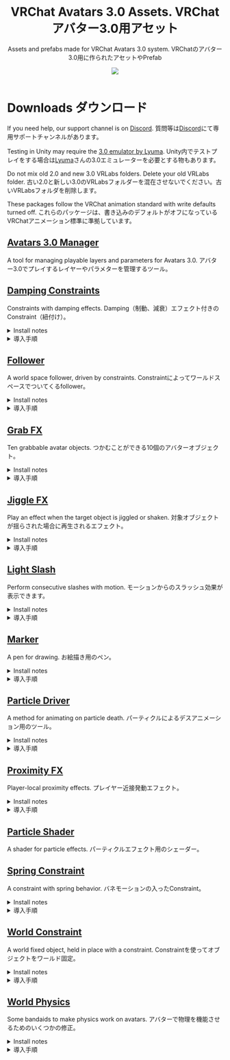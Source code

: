 <div align="center">
  <h1>
      VRChat Avatars 3.0 Assets. VRChat アバター3.0用アセット
  </h1>
  <p>
     Assets and prefabs made for VRChat Avatars 3.0 system. VRChatのアバター3.0用に作られたアセットやPrefab
  </p>

  <a href="https://github.com/VRLabs/VRChat-Avatars-3.0/releases/latest">
    <img src="https://img.shields.io/github/v/release/VRLabs/VRChat-Avatars-3.0.svg?style=flat-square">
  </a>
  <br />
  <br />
</div>

# Downloads ダウンロード

If you need help, our support channel is on [Discord](https://discord.gg/THCRsJc). 質問等は[Discord](https://discord.gg/THCRsJc)にて専用サポートチャンネルがあります。

Testing in Unity may require the [3.0 emulator by Lyuma](https://github.com/lyuma/Av3Emulator). Unity内でテストプレイをする場合は[Lyuma](https://github.com/lyuma/Av3Emulator)さんの3.0エミュレーターを必要とする物もあります。

Do not mix old 2.0 and new 3.0 VRLabs folders. Delete your old VRLabs folder. 古い2.0と新しい3.0のVRLabsフォルダーを混在させないでください。古いVRLabsフォルダを削除します。

These packages follow the VRChat animation standard with write defaults turned off. これらのパッケージは、書き込みのデフォルトがオフになっているVRChatアニメーション標準に準拠しています。

## [Avatars 3.0 Manager](https://github.com/VRLabs/VRChat-Avatars-3.0/releases/download/1/AV3Manager.unitypackage)

 A tool for managing playable layers and parameters for Avatars 3.0. アバター3.0でプレイするレイヤーやパラメターを管理するツール。

## [Damping Constraints](https://github.com/VRLabs/VRChat-Avatars-3.0/releases/download/1/DampingConstraints.unitypackage)

Constraints with damping effects. Damping（制動、減衰）エフェクト付きのConstraint（紐付け）。

<details>
  <summary>Install notes</summary>

> There are constraints for position and rotation. 
> 
> Replace the Cube under Damping Constraint/Container with your own objects.
>
> Damping Constraint/Container will follow Damping Constraint/Target.
>
> Within the Container constraint, the smaller the weight to the Target, the more motion will be dampened.

</details>

<details>
  <summary>導入手順</summary>

> 位置(Position)と回転(Rotation)用のConstraintがあります。
> 
> Damping Constraint/ContainerについているCubeを任意のオブジェクトと交換してください。
>
> Damping Constraint/ContainerはDamping Constraint/Targetを追尾します。
>
> ContainerのConstraint内では重さ（weight）が少なければ少ないほどモーションが減衰します。

</details>

## [Follower](https://github.com/VRLabs/VRChat-Avatars-3.0/releases/download/1/Follower.unitypackage)

A world space follower, driven by constraints. Constraintによってワールドスペースでついてくるfollower。

<details>
  <summary>Install notes</summary>
  
> Testing in Unity requires the 3.0 Emulator by Lyuma.
> 
> Merge the FX controller to your own FX controller, using the Avatars 3.0 Manager tool.
> 
> The Follower.prefab should go to the base of your Unity scene, which will give it base Unity scaling.
> 
> Unpack the prefab by right-clicking it and move the prefab to base of your avatar.
> 
> Expand the prefab, and locate Follower/FollowerTarget. Move this object out of the Follower hierarchy. Position the FollowerTarget where you want.
> 
> Follower/Container is where you place your objects that you want to follow.
> 
> To change the speed of the follower, you can edit the Speed.anim clip inside the Animations folder.

</details>

<details>
  <summary>導入手順</summary>
  
> ※Unity内でテストプレイする場合はLyumaさん作成の3.0エミュレーターが必要となります。
> 
> アバター3.0のManager toolを使用し、FX controllerを自身のFX controllerとマージしてください。
> 
> "Follower.prefab"はUnity sceneのベース（一番下）に置くとbase Unityのスケールが使用できます。
> 
> Prefabを右クリックして"Unpack the prefab"を選択してからPrefabごとアバターのベースに追加してください。
> 
> Prefabを開き、Follower/FollowerTargetを探し、そのオブジェクトをFollowerのヒエラルキーから抜いてください。FollowerTargetを任意の場所に移動させてください。
> 
> Follower/Containerには追尾したいオブジェクトを置いてください
> 
> Followerのスピードを変えたい場合はAnimationsのフォルダー内にあるSpeed.animのクリップを編集してください。

</details>

## [Grab FX](https://github.com/VRLabs/VRChat-Avatars-3.0/releases/download/1/GrabFX.unitypackage)

Ten grabbable avatar objects. つかむことができる10個のアバターオブジェクト。

<details>
  <summary>Install notes</summary>
  
> Testing in Unity requires the 3.0 Emulator by Lyuma.
>
> Merge the FX controller to your own FX controller, using the Avatars 3.0 Manager tool.
>
> "LeftGrabFX" and "RightGrabFX" are synced parameters, so click the checkbox within the tool to add them to your avatar's parameter asset. If you are using only one hand, sync only that parameter.
>
> The Grab FX.prefab should go to the base of your Unity scene, which will give it base Unity scaling.
>
> Unpack the prefab by right-clicking it and move the prefab to base of your avatar.
>
> Inside the Grab FX/Targets hierarchy, there will be a LeftHandTarget and a RightHandTarget. Place each target under your corresponding wrist and position it where you want each hand's grab radius to start.
>
> Review the hierarchy under Grab FX/Items. Each numbered hierarchy has a Container. Place your item prop in a Container and reset the prop's transforms.
>
> Enable the Box object under Grab FX/Colliders that corresponds to your item. The Cube under each Box object is for visualization, and can be deleted after setup.
>
> Scale the Box object, and adjust it's transforms until the Box covers the handle of your item.
>
> In Grab FX/Targets there will be a numbered hierarchy that corresponds to your item. Locate the appropriate Item#Target.
>
> Item#Target represents your item's starting transforms while not grabbed. Move Item#Target anywhere in your hierarchy, and adjust it's transforms until your item is where you want it.
>
> Select the numbered object for your Container under Grab FX/Items. There will be a parent constraint. Set the Item#Target source weight to 0. Set the Left#Target source weight to 1.
>
> Place the Left#Target object under your left wrist bone and adjust the transforms until your item appears correctly in your hand.
>
> Set the Left#Target source weight back to 0 and repeat a similar process for the Right#Target. When finished, set the source weights back to their defaults. Item#Target 1, Left#Target 0, Right#Target 0.
>
> Hierarchies in Grab FX/Items will be weighted to the Left#Target or Right#Target as the LeftHandTarget and RightHandTarget objects touch an enabled Box from Grab FX/Colliders. 
>
> Review the onLeftGrab and onRightGrab layers that were merged into your FX controller.
>
> If you do not need one of these layers, delete it. If you want to prevent a certain hand from grabbing a certain item, select the Idle state and mute the "to" transition for your item number.
>
> If you want to make the prefab smaller, delete the objects you will not use.

</details>

<details>
  <summary>導入手順</summary>
  
> ※Unity内でテストプレイする場合はLyumaさん作成の3.0エミュレーターが必要となります。
> 
> アバター3.0のManager toolを使用し、FX controllerを自身のFX controllerとマージしてください。
> 
> "LeftGrabFX" と "RightGrabFX" は同期型のパラメターなのでアバターのパラメターに追加する場合はツール内でチェックを入れてください。片手のみの使用の場合はそのパラメターのみ同期してください。
> 
> “Grab FX.prefab”はUnity sceneのベース（一番下）に置くとbase Unityのスケールが使用できます。
> 
> Prefabを右クリックして"Unpack the prefab"を選択してからプレハブごとアバターのベースに追加してください。
> 
> Grab FX/Targetsのヒエラルキーを開くとLeftHandTargetとRightHandTargetがあります。各Targetを手首の位置に調整をしてください。
> 
> Grab FX/Itemsのヒエラルキーを開くと番号の振ってあるContainerがあります。任意のアイテムをContainerに子入れしてからアイテムのTransformをリセットしてください。
> 
> Grab FX/Collidersに子入れしてあるBox objectをEnableしてください。各オブジェクトのしたのキューブは確認用なのでセットアップ後消去してください。
> 
> Boxオブジェクトのスケールと位置をアイテムの掴む部分を全部覆うように設定してください。
> 
> Grab FX/Targetsには番号が振ってあるHierarchyがあります。正しいItem#Target番号を探してください。
> 
> Item#Targetは掴まれていない状態でのアイテムの初期地点を指定しています。Item#Targetをヒエラルキーの任意の場所に移動、オブジェクト自体も置きたい場所に移動させてください。
> 
> Container用にGrab FX/Itemsでオブジェクトの番号を探してください。Parentの紐付けがあります。Item#Targetのsource weightを０に、Left#Targetのsource weightを１に設定してください。
> 
> Left#Targetのオブジェクトを左手首に子入れしてからアイテムが正しく手に入るように移動させてください。
> 
> Left#Targetのsource weightを0戻し、Right#Targetも同様に設定してください。作業が終わったらsource weightをデフォルトの値に戻してください。
（Item#Target 1, Left#Target 0, Right#Target 0）
> 
> Grab FX/Itemsのヒエラルキー内にあるオブジェクトはLeft#TargetとRight#TargetがLeftHandTargetとRightHandTargetのオブジェクトが有効化されたGrab FX/CollidersのBoxとぶつかったときに移動します。
> 
> FX Controllerに追加したonLeftGrabとonRightGrabのレイヤーをご確認ください。
> 
> レイヤーが必要ない場合は消してください。特定のアイテムを指定の手でのみ使用したい場合は"Idle"状態からアイテムナンバーの"to"をミュート設定にしてください。
> 
> Prefabを小さくしたい場合は使用されていないオブジェクトを消してください。

</details>

## [Jiggle FX](https://github.com/VRLabs/VRChat-Avatars-3.0/releases/download/1/JiggleFX.unitypackage)

Play an effect when the target object is jiggled or shaken. 対象オブジェクトが揺らされた場合に再生されるエフェクト。

<details>
  <summary>Install notes</summary>
  
> Testing in Unity requires the 3.0 Emulator by Lyuma.
> 
> Merge the FX controller to your own FX controller, using the Avatars 3.0 Manager tool.
> 
> The Jiggle FX.prefab should go to the base of your Unity scene, which will give it base Unity scaling.
> 
> Unpack the prefab by right-clicking it and move the prefab to base of your avatar.
> 
> Expand the prefab, and locate Jiggle FX/JiggleTarget. JiggleTarget is what you use for jiggling. Move it outside of the prefab to an appropriate spot in your hierarchy.
> 
> Jiggle FX/Detection is where you adjust difficulty. Under the emission module of the particle system, the lower the rate over distance, the harder it is to jiggle.
> 
> Review the onJiggle layer that was merged into your FX controller. Animate what you want here.

</details>

<details>
  <summary>導入手順</summary>
  
> ※Unity内でテストプレイする場合はLyumaさん作成の3.0エミュレーターが必要となります。
> 
> アバター3.0のManager toolを使用し、FX controllerを自身のFX controllerとマージしてください。
> 
> "Jiggle FX.prefab"はUnity sceneのベース（一番下）に置くとbase Unityのスケールが使用できます。
> 
> Prefabを右クリックして"Unpack the prefab"を選択してからプレハブごとアバターのベースに追加してください。
> 
> Prefabを開き、Jiggle FX/JiggleTargetを探してください。JiggleTargetは揺らすために使用します。Prefab外の任意の場所に移動させてください。
> 
> Jiggle FX/Detectionでは判定の難易度を設定します。パーティクルシステム下のemission moduleにて距離のレートを低くすると揺らしにくくなります。
> 
> FX Controllerに追加したonJiggleのレイヤーをご確認ください。アニメーションを好きに追加できます。

</details>

## [Light Slash](https://github.com/VRLabs/VRChat-Avatars-3.0/releases/download/1/LightSlash.unitypackage)

Perform consecutive slashes with motion. モーションからのスラッシュ効果が表示できます。

<details>
  <summary>Install notes</summary>
  
> Testing in Unity requires the 3.0 Emulator by Lyuma.
> 
> Merge the FX controller to your own FX controller, using the Avatars 3.0 Manager tool.
> 
> "LightSlashFX" is a synced parameter, so click the checkbox within the tool to add it to your avatar's parameter asset.
> 
> The Light Slash.prefab should go to the base of your Unity scene, which will give it base Unity scaling.
> 
> Unpack the prefab by right-clicking it and move the prefab to base of your avatar.
> 
> Expand the prefab, and locate Light Slash/Targets. Move this object under your prop hierarchy, then reset it's position and rotation.
> 
> Targets/MotionTarget is for motion detection. The detection direction is X+, with the red arrow.  
> 
> Targets/EffectTarget is where the slash effect will appear. Position and angle this transform until you are happy with where the effect appears.
> 
> If you need to adjust difficulty of the motion, adjust the bottom constraint source on Light Slash/Collider. The default is .2, and .1 should be very hard to slash.
> 
> The system is disabled when you animate off the Light Slash/Collider object.

</details>

<details>
  <summary>導入手順</summary>
  
> ※Unity内でテストプレイする場合はLyumaさん作成の3.0エミュレーターが必要となります。
> 
> アバター3.0のManager toolを使用し、FX controllerを自身のFX controllerとマージしてください。
> 
> "LightSlashFX"は同期型のパラメターなのでアバターのパラメターに追加する場合はツール内でチェックを入れてください。
> 
> "Light Slash.prefab"はUnity sceneのベース（一番下）に置くとbase Unityのスケールが使用できます。
> 
> Prefabを右クリックして"Unpack the prefab"を選択してからプレハブごとアバターのベースに追加してください。
> 
> Prefabを開き、Light Slash/Targetsを探してください。このオブジェクトはPropヒエラルキー下に入れ、PositionとRotationをすべてリセットしてください。
> 
> Targets/MotionTargetはモーション判定用です。判定方向はX+、赤い矢印のになります。
> 
> Targets/EffectTargetはスラッシュエフェクトが表示される位置です。エフェクト表示場所に納得がいくまで位置と回転を調整してください。
> 
> 判定の難易度を上げる場合はLight Slash/Colliderの一番下のConstraint Sourceを調整してください。デフォルトは.2、.1はとても切りづらくなります。
> 
> このシステムはLight Slash/Colliderのオブジェクトをanimate offにすると作動しなくなります。

</details>

## [Marker](https://github.com/VRLabs/VRChat-Avatars-3.0/releases/download/1/Marker.unitypackage)

A pen for drawing. お絵描き用のペン。

<details>
  <summary>Install notes</summary>
  
> Testing in Unity requires the 3.0 Emulator by Lyuma.
> 
> Merge the FX controller to your own FX controller, using the Avatars 3.0 Manager tool.
> 
> The Marker.prefab should go to the base of your Unity scene, which will give it base Unity scaling.
> 
> Unpack the prefab by right-clicking it and move the prefab to base of your avatar.
> 
> Expand the prefab, and locate Marker/DrawingTarget. Move this object under your drawing wrist bone, then adjust it's position and rotation.
> 
> Review the markerLeft and markerRight layers that were merged into your FX controller. Unmute the transition for the gestures you would like for drawing and erasing.

</details>

<details>
  <summary>導入手順</summary>
  
> ※Unity内でテストプレイする場合はLyumaさん作成の3.0エミュレーターが必要となります。
> 
> アバター3.0のManager toolを使用し、FX controllerを自身のFX controllerとマージしてください。
> 
> "The Marker.prefab"はUnity sceneのベース（一番下）に置くとbase Unityのスケールが使用できます。
> 
> Prefabを右クリックして"Unpack the prefab"を選択してからプレハブごとアバターのベースに追加してください。
> 
> Prefabを開き、Marker/DrawingTargetを探してください。このオブジェクトを利き手のwristボーンに入れ子してから位置と回転を調整してください。
> 
> FX Controllerに追加したmarkerLeftとmarkerRightのレイヤーをご確認ください。使用したいお絵描き、消しゴム用のジェスチャーのtransitionをunmuteしてください。

</details>

## [Particle Driver](https://github.com/VRLabs/VRChat-Avatars-3.0/releases/download/1/ParticleDriver.unitypackage)

A method for animating on particle death. パーティクルによるデスアニメーション用のツール。

<details>
  <summary>Install notes</summary>
  
> Testing in Unity requires the 3.0 Emulator by Lyuma.
> 
> Merge the FX controller to your own FX controller, using the Avatars 3.0 Manager tool.
> 
> "FX" is a synced parameter, so click the checkbox within the tool to add it to your avatar's parameter asset.
>  
> The Particle Driver.prefab should go to the base of your Unity scene, which will give it base Unity scaling.
> 
> Unpack the prefab by right-clicking it and move the prefab to base of your avatar.
> 
> Expand the prefab, and locate Particle Driver/ᴛʀɪɢɢᴇʀ. ᴛʀɪɢɢᴇʀ is a particle that when killed will drive a parameter change within your playable layers.
>
> By default, the particle settings on ᴛʀɪɢɢᴇʀ will have it die inside Particle Driver/Cube.
>
> ᴛʀɪɢɢᴇʀ is constrained to ParticleTarget.
> 
> ᴛʀɪɢɢᴇʀ drives the local parameter, "ParticleDeath", and the onParticleDeath layer in the FX controller drives the synced parameter, "FX".
>
> The handleFX layer will play the example Cube.anim clip, which will resize the cube and sync state.
>
> Animate what you want. This is a blank template.

</details>

<details>
  <summary>導入手順</summary>
  
> ※Unity内でテストプレイする場合はLyumaさん作成の3.0エミュレーターが必要となります。
> 
> アバター3.0のManager toolを使用し、FX controllerを自身のFX controllerとマージしてください。
> 
> "FX"は同期型のパラメターなのでアバターのパラメターに追加する場合はツール内でチェックを入れてください。
>  
> "Particle Driver.prefab"はUnity sceneのベース（一番下）に置くとbase Unityのスケールが使用できます。
> 
> Prefabを右クリックして"Unpack the prefab"を選択してからプレハブごとアバターのベースに追加してください。
> 
> Prefabを開き、Particle Driver/ᴛʀɪɢɢᴇʀを探してください。ᴛʀɪɢɢᴇʀはデス判定が入った時にプレイ可能レイヤーのパラメターを変えるパーティクルです。
>
> デフォルトでᴛʀɪɢɢᴇʀのパーティクル設定で死ぬときParticle Driver/Cube内で行われます。
> 
> ᴛʀɪɢɢᴇʀはParticleTargetにconstraint（紐付け）されています。
>
> ᴛʀɪɢɢᴇʀはデフォルトでローカルパラメターの"ParticleDeath"を操作し、FX controller内のonParticleDeathレイヤーが同期してある"FX"を操作するように設定してあります。
> 
> handleFXレイヤーは例のCube.animを再生し、キューブのサイズを調整、同期を正しい状態にします。
>
> 白紙のテンプレートなので任意に好きなアニメーションを追加できます。

</details>

## [Proximity FX](https://github.com/VRLabs/VRChat-Avatars-3.0/releases/download/1/ProximityFX.unitypackage)

Player-local proximity effects. プレイヤー近接発動エフェクト。

<details>
  <summary>Install notes</summary>
  
> Testing in Unity requires the 3.0 Emulator by Lyuma. Test with a non-local clone and the testDummy.
> 
> Merge the FX controller to your own FX controller, using the Avatars 3.0 Manager tool.
> 
> The Proximity FX.prefab should go to the base of your Unity scene, which will give it base Unity scaling.
> 
> Unpack the prefab by right-clicking it and move the prefab to base of your avatar.
> 
> Expand the prefab, and locate Proximity FX/ᴍɪɴ, Proximity FX/ᴍɪᴅ, Proximity FX/ᴍᴀx. These are particles, that when killed by player-local collision, will drive parameter changes within your playable layers.
>
> Adjust the collision radius on these particles as you see fit.
> 
> Review the handleProximityFX layer that was merged into your FX controller. Notice the Blend Tree.
>
> Edit the Idle.anim, minProximity.anim, midProximity.anim, maxProximity.anim clips to animate what you want.

</details>

<details>
  <summary>導入手順</summary>
  
> ※Unity内でテストプレイする場合はLyumaさん作成の3.0エミュレーターが必要となります。テストプレイの場合はnon-localのクローンとtestDummyをご使用ください。
> 
> アバター3.0のManager toolを使用し、FX controllerを自身のFX controllerとマージしてください。
> 
> "Proximity FX.prefab"はUnity sceneのベース（一番下）に置くとbase Unityのスケールが使用できます。
> 
> Prefabを右クリックして"Unpack the prefab"を選択してからプレハブごとアバターのベースに追加してください。
> 
> Prefabを開き、Proximity FX/ᴍɪɴ, Proximity FX/ᴍɪᴅ, Proximity FX/ᴍᴀxを探してください。これらはプレイヤー近接発動でのデス判定が入った時にプレイ可能レイヤーのパラメターを変えるパーティクルです。
>
> パーティクルのCollision Radius（抵触半径）を任意に調整してください。
> 
> FX Controllerに追加したhandleProximityFXのレイヤーをご確認ください。Blend Treeを注視してください。
>
> Idle.anim, minProximity.anim, midProximity.anim, maxProximity.animに任意のアニメーションを追加してください。

</details>

## [Particle Shader](https://github.com/VRLabs/VRChat-Avatars-3.0/releases/download/1/ParticleShader.unitypackage)

A shader for particle effects. パーティクルエフェクト用のシェーダー。
 
## [Spring Constraint](https://github.com/VRLabs/VRChat-Avatars-3.0/releases/download/1/SpringConstraint.unitypackage)

A constraint with spring behavior. バネモーションの入ったConstraint。

<details>
  <summary>Install notes</summary>

> Replace the Cube under Spring Constraint/Container with your own objects.
>
> The Container will follow Spring Constraint/SpringTarget.
>
> To change the characteristics of the spring, change the position constraint values on the Spring Constraint/Motion object. 
> 
> Sources > SpringTarget (default 1.1) controls the strength of the spring. Higher values make it harder to stretch the spring. Min: 1, Max: 2
>
> Sources > Motion (default 4) dampens acceleration, the higher the value the slower Spring Constraint/Container accelerates.

</details>

<details>
  <summary>導入手順</summary>

> Spring Constraint/ContainerについているCubeを任意のオブジェクトと交換してください。
>
> ContainerはSpring Constraint/SpringTargetを追尾します。
>
> Springの調整をする場合はSpring Constraint/Motionオブジェクトのposition constraintの数値を編集してください。
> 
> Sources > SpringTarget (デフォルト値 1.1)はバネの強さをコントロールします。数値が高ければ高いほど伸びにくくなります（最小値１、最大値２）
>
> Sources > Motion (デフォルト値 4)は加速を減衰、数値が高ければ高いほどSpring Constraint/Containerの加速がゆっくりになります。

</details>

## [World Constraint](https://github.com/VRLabs/VRChat-Avatars-3.0/releases/download/1/WorldConstraint.unitypackage)

A world fixed object, held in place with a constraint. Constraintを使ってオブジェクトをワールド固定。

<details>
  <summary>Install notes</summary>

> The world constraining method itself is 1 constraint and simple. Look at it and profit.
>
> Testing in Unity requires the 3.0 Emulator by Lyuma.
> 
> Merge the FX controller to your own FX controller, using the Avatars 3.0 Manager tool.
> 
> "WorldFX" is a synced parameter, so click the checkbox within the tool to add it to your avatar's parameter asset.
>
> The World Constraint.prefab should go to the base of your Unity scene, which will give it base Unity scaling.
>
> Unpack the prefab by right-clicking it and move the prefab to base of your avatar.
> 
> Expand the prefab, and locate World Constraint/ResetTarget. Move this object out of the prefab to anywhere else on your avatar.
>
> World Constraint/Container will start at and reset to ResetTarget.
>
> Replace the Cube under World Constraint/Container with your own objects.
>
> Review the handleWorldFX layer that was merged into your FX controller. Change "WorldFX" parameter to cause transitions within this layer.

</details>

<details>
  <summary>導入手順</summary>

> 1つのConstraintで完結する比較的シンプルなメソッドです。
>
> ※Unity内でテストプレイする場合はLyumaさん作成の3.0エミュレーターが必要となります。
> 
> アバター3.0のManager toolを使用し、FX controllerを自身のFX controllerとマージしてください。
> 
> "WorldFX"は同期型のパラメターなのでアバターのパラメターに追加する場合はツール内でチェックを入れてください。
>
> "World Constraint.prefab"はUnity sceneのベース（一番下）に置くとbase Unityのスケールが使用できます。
>
> Prefabを右クリックして"Unpack the prefab"を選択してからプレハブごとアバターのベースに追加してください。
> 
> Prefabを開き、World Constraint/ResetTargetを探してください。Prefab外の任意の場所（アバター内）に移動させてください。
>
> World Constraint/ContainerはResetTargetからスタート、リセットします。
>
> World Constraint/ContainerについているCubeを任意のオブジェクトと交換してください。
>
> FX Controllerに追加したhandleWorldFXのレイヤーをご確認ください。このレイヤーでトランジションを使いたい場合は"WorldFX"のパラメターを使ってください。

</details>

## [World Physics](https://github.com/VRLabs/VRChat-Avatars-3.0/releases/download/1/WorldPhysics.unitypackage)

Some bandaids to make physics work on avatars. アバターで物理を機能させるためのいくつかの修正。

<details>
  <summary>Install notes</summary>

> Testing in Unity requires the 3.0 Emulator by Lyuma.
> 
> Merge the FX, Gesture controllers to your own FX, Gesture controllers, using the Avatars 3.0 Manager tool.
> 
> The World Physics.prefab should go to the base of your Unity scene, which will give it base Unity scaling.
>
> Unpack the prefab by right-clicking it and move the prefab to base of your avatar.
> 
> Expand the prefab, and locate World Physics/Fix Colliders. Keep this object off while testing in Unity. Before uploading to VRChat, enable this object. It is required for collision to work.
>
> Look at World Constraint/Rigidbody/Collider. There is a particle system component on this object. Copy and paste this particle system onto any object with a physics collider. Every object with this particle system will be deleted in the local mirror when Fix Colliders is enabled, which will prevent your simulation from locally freaking out.
>
> The mirror collider destroy process happens at avatar load in, takes about 1 second, and requires that the colliders' hierarchy be enabled by default, so the particle systems can be awake. The hierarchy can be disabled after this process. You should be always be conscious of what you are disabling when doing physics simulations, as rigidbodies and joint connections are sensitive to object disables.
>
> The World Constraint/Rigidbody is set up for a physics demo, where it just falls and collides with the world.
> 
> If you want to observe the demo, move World Constraint/RigidbodyTarget outside of the prefab to the base of the avatar, and raise the height. When the scene starts the rigidbody will have the constraint disabled, and Is Kinematic set inactive, enabling it to fall.
>
> Review the handlePhysics layer that was merged into your FX controller. This is for the demo. The layer waits a second before doing any animating, because the mirror collider destroy process takes about 1 second when you first load your avatar. You should similarly wait 1 second at the start for any layer that is animating physics.
> 
> An important note is that the "Is Kinematic" property doesn't seem to persist, so you must constantly animate this property to the desired state.
>
> Using gravity seems to have some minor local-only issues on the Y axis and with culling. Not really a big deal, hard to even notice. Doesn't happen if you don't use gravity on a given rigidbody.
>
> The setKinematic FX layer, and the Mirror-Copy Destroy Gesture layer should not be edited unless you know what you are doing by editing them.

</details>

<details>
  <summary>導入手順</summary>

> 近日公開。

</details>
